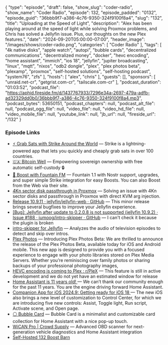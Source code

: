{
  "type": "episode",
  "draft": false,
  "show_slug": "coder-radio",
  "show_name": "Coder Radio",
  "episode": 132,
  "episode_padded": "0132",
  "episode_guid": "36bbb9f7-a386-4c76-9350-324f9100f8a4",
  "slug": "132",
  "title": "Uploading at the Speed of Light",
  "description": "Alex has been playing around at the speed of light while solving Proxmox problems, and Chris has solved a Jellyfin issue. Plus, our thoughts on the new Plex features.",
  "date": "2024-09-20T05:00:00-07:00",
  "header_image": "/images/shows/coder-radio.png",
  "categories": [
    "Coder Radio"
  ],
  "tags": [
    "4k native disks",
    "apple watch",
    "autopi",
    "bubble cards",
    "decentralized communications",
    "decentralized money",
    "docker",
    "hevc encoding",
    "home assistant",
    "immich",
    "ios 18",
    "jellyfin",
    "jupiter broadcasting",
    "linux",
    "mqtt",
    "nixos",
    "odb2 dongle",
    "plex",
    "plex photos beta",
    "plexamp",
    "proxmox",
    "self-hosted solutions",
    "self-hosting podcast",
    "system76",
    "zfs"
  ],
  "hosts": [
    "alex",
    "chris"
  ],
  "guests": [],
  "sponsors": [
    "unraid.net-cr",
    "getgrist.com-cr",
    "tailscale.com-cr"
  ],
  "podcast_duration": "01:03:52",
  "podcast_file": "https://aphid.fireside.fm/d/1437767933/7296e34a-2697-479a-adfb-ad32329dd0b0/36bbb9f7-a386-4c76-9350-324f9100f8a4.mp3",
  "podcast_bytes": 53650151,
  "podcast_chapters": null,
  "podcast_alt_file": null,
  "podcast_ogg_file": null,
  "video_file": null,
  "video_hd_file": null,
  "video_mobile_file": null,
  "youtube_link": null,
  "jb_url": null,
  "fireside_url": "/132"
}


### Episode Links

  * [⚡ Grab Sats with Strike Around the World](https://strike.me/download/ "⚡ Grab Sats with Strike Around the World") — Strike is a lightning-powered app that lets you quickly and cheaply grab sats in over 100 countries.
  * [🇨🇦 Bitcoin Well](https://bitcoinwell.com/ "🇨🇦  Bitcoin Well") — Empowering sovereign ownership with free automatic self-custody 🔒
  * [🎉 Boost with Fountain FM](https://fountain.fm/show/LxGQPEpBqTDLxF4d6qC5 "🎉 Boost with Fountain FM") — Fountain 1.1 with Nostr support, upgrades, and super simple Strike integration for easy Boosts. You can also Boost from the Web via their site.
  * [4Kn sector disk passthrough in Proxmox](https://blog.ktz.me/4kn-sector-disk-passthrough-in-proxmox/ "4Kn sector disk passthrough in Proxmox") — Solving an issue with 4Kn sector disks and passthrough in Proxmox with direct KVM arg injection.
  * [Release 10.9.11 · jellyfin/jellyfin-web · GitHub](https://github.com/jellyfin/jellyfin-web/releases/tag/v10.9.11 "Release 10.9.11 · jellyfin/jellyfin-web · GitHub") — This minor release brings several bugfixes to improve your Jellyfin experience.
  * [[Bug]: Jellyfin after update to 0.2.0.8 is not supported (jellyfin 10.9.2) · Issue #188 · jumoog/intro-skipper · GitHub](https://github.com/jumoog/intro-skipper/issues/188 "\[Bug\]: Jellyfin after update to 0.2.0.8 is not supported \(jellyfin 10.9.2\) · Issue #188 · jumoog/intro-skipper · GitHub") — I can't check it because the plugin is broken
  * [intro-skipper for Jellyfin](https://github.com/jumoog/intro-skipper/blob/10.8/README.md "intro-skipper for Jellyfin") — Analyzes the audio of television episodes to detect and skip over intros. 
  * [Plex Photos](https://www.plex.tv/blog/the-future-of-plex-focused-streamlined-and-ready-for-feedback/ "Plex Photos") — Introducing Plex Photos Beta: We are thrilled to announce the release of the Plex Photos Beta, available today for iOS and Android mobile. This new app is designed to provide you with a focused experience to engage with your photo libraries stored on Plex Media Servers. Whether you’re reminiscing over family photos or sharing backups of your professional photography images, 
  * [HEVC encoding is coming to Plex : r/PleX](https://www.reddit.com/r/PleX/comments/1dd8xah/hevc_encoding_is_coming_to_plex/?share_id=Bp13g5i6mtX4F7KFci9cO&utm_medium=ios_app&utm_name=iossmf&utm_source=share&utm_term=14 "HEVC encoding is coming to Plex : r/PleX") — This feature is still in active development and we do not yet have an estimated window for release
  * [Home Assistant is 11 years old! ](https://www.home-assistant.io/blog/2024/09/18/home-assistant-is-11-years-old/ "Home Assistant is 11 years old! ") — We can’t thank our community enough for the past 11 years. You are the engine driving forward Home Assistant. 
  * [Companion App for iOS 2024.9: Getting ready for iOS 18 ](https://www.home-assistant.io/blog/2024/09/16/getting-ready-for-ios18/ "Companion App for iOS 2024.9: Getting ready for iOS 18 ") — The new iOS also brings a new level of customization to Control Center, for which we are introducing five new controls: Assist, Toggle light, Run script, Activate scene, and Open page.
  * [⚪ Bubble Card](https://community.home-assistant.io/t/bubble-card-a-minimalist-card-collection-for-home-assistant-with-a-nice-pop-up-touch/609678 "⚪ Bubble Card") — Bubble Card is a minimalist and customizable card collection for Home Assistant with a nice pop-up touch.
  * [WiCAN Pro | Crowd Supply](https://www.crowdsupply.com/meatpi-electronics/wican-pro "WiCAN Pro | Crowd Supply") — Advanced OBD scanner for next-generation vehicle diagnostics and Home Assistant integration 
  * [Self-Hosted 132 Boost Barn](https://paste.docs.lol/reader/InvocatingSteeples "Self-Hosted 132 Boost Barn")


